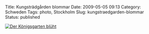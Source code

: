 Title: Kungsträdgården blommar
Date: 2009-05-05 09:13
Category: Schweden
Tags: photo, Stockholm
Slug: kungstraedgarden-blommar
Status: published

[![Der Königsgarten
blüht](/pic/kungstradgblommar_s.jpg "Der Königsgarten blüht")](/pic/kungstradgblommar_l.jpg)

